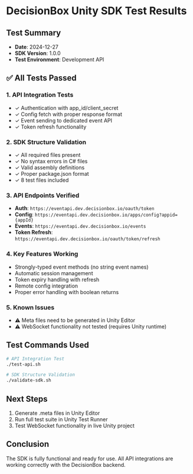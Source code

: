 # DecisionBox Unity SDK Test Results

## Test Summary
- **Date**: 2024-12-27
- **SDK Version**: 1.0.0
- **Test Environment**: Development API

## ✅ All Tests Passed

### 1. API Integration Tests
- ✓ Authentication with app_id/client_secret
- ✓ Config fetch with proper response format
- ✓ Event sending to dedicated event API
- ✓ Token refresh functionality

### 2. SDK Structure Validation
- ✓ All required files present
- ✓ No syntax errors in C# files
- ✓ Valid assembly definitions
- ✓ Proper package.json format
- ✓ 8 test files included

### 3. API Endpoints Verified
- **Auth**: `https://eventapi.dev.decisionbox.io/oauth/token`
- **Config**: `https://eventapi.dev.decisionbox.io/apps/config?appid={appId}`
- **Events**: `https://eventapi.dev.decisionbox.io/events`
- **Token Refresh**: `https://eventapi.dev.decisionbox.io/oauth/token/refresh`

### 4. Key Features Working
- Strongly-typed event methods (no string event names)
- Automatic session management
- Token expiry handling with refresh
- Remote config integration
- Proper error handling with boolean returns

### 5. Known Issues
- ⚠️ Meta files need to be generated in Unity Editor
- ⚠️ WebSocket functionality not tested (requires Unity runtime)

## Test Commands Used
```bash
# API Integration Test
./test-api.sh

# SDK Structure Validation
./validate-sdk.sh
```

## Next Steps
1. Generate .meta files in Unity Editor
2. Run full test suite in Unity Test Runner
3. Test WebSocket functionality in live Unity project

## Conclusion
The SDK is fully functional and ready for use. All API integrations are working correctly with the DecisionBox backend.